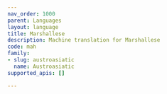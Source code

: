 ```yaml
---
nav_order: 1000
parent: Languages
layout: language
title: Marshallese
description: Machine translation for Marshallese
code: mah
family:
- slug: austroasiatic
  name: Austroasiatic
supported_apis: []

---
```



